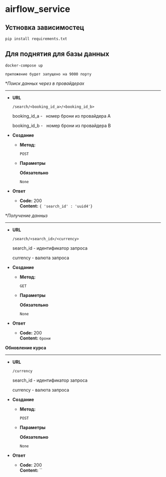 # airflow_service

Устновка зависимостец
------

`pip install requirements.txt`

Для поднятия для базы данных
-----
`docker-compose up`


`приложение будет запущено на 9000 порту`


**Поиск данных через в провайдерах*
______

* **URL**

    `/search/<booking_id_a>/<booking_id_b>`
  
  booking_id_a -   номер брони из провайдера А
  
  booking_id_b -   номер брони из провайдера B
  
  
* **Cоздание**
  * **Метод:**

      `POST`
      
  * **Параметры** 
   
      **Обязательно**
      
     `None`


* **Ответ**

  * **Code:** 200 <br />
    **Content:** `{ 'search_id' : 'uuid4'}`


**Получение данныз*
______

* **URL**

    `/search/<search_id>/<currency>`
  
  search_id - идентификатор запроса
  
  currency - валюта запроса
  
  
* **Cоздание**
  * **Метод:**

      `GET`
      
  * **Параметры** 
   
      **Обязательно**
      
     `None`


* **Ответ**

  * **Code:** 200 <br />
    **Content:** `брони`


**Обновление курса**
______

* **URL**

    `/currency`
  
  search_id - идентификатор запроса
  
  currency - валюта запроса
  
  
* **Cоздание**
  * **Метод:**

      `POST`
      
  * **Параметры** 
   
      **Обязательно**
      
     `None`


* **Ответ**

  * **Code:** 200 <br />
    **Content:** ``
    
